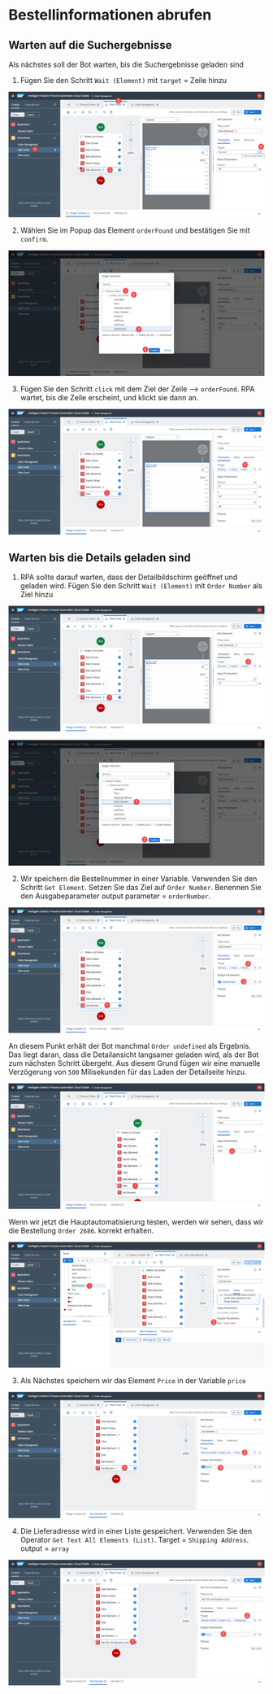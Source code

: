# Bestellinformationen abrufen

## Warten auf die Suchergebnisse

Als nächstes soll der Bot warten, bis die Suchergebnisse geladen sind

1. Fügen Sie den Schritt `Wait (Element)` mit `target` = Zeile hinzu


![](../images/0817.png)

2. Wählen Sie im Popup das Element  `orderFound` und bestätigen Sie mit `confirm`.

![](../images/0818.png)

3. Fügen Sie den Schritt `click` mit dem Ziel der Zeile  --> `orderFound`. RPA wartet, bis die Zeile erscheint, und klickt sie dann an.


![](../images/0819.png)

## Warten bis die Details geladen sind

1. RPA sollte darauf warten, dass der Detailbildschirm geöffnet und geladen wird. Fügen Sie den Schritt `Wait (Element)` mit `Order Number` als Ziel hinzu


![](../images/0820.png)

![](../images/0821.png)


2. Wir speichern die Bestellnummer in einer Variable. Verwenden Sie den Schritt `Get Element`. Setzen Sie das Ziel auf `Order Number`. Benennen Sie den Ausgabeparameter output parameter = `orderNumber`. 

![](../images/0822.png)

An diesem Punkt erhält der Bot manchmal `Order undefined` als Ergebnis. Das liegt daran, dass die Detailansicht langsamer geladen wird, als der Bot zum nächsten Schritt übergeht. Aus diesem Grund fügen wir eine manuelle Verzögerung von `500` Milisekunden für das Laden der Detailseite hinzu.

![](../images/0823.png)

Wenn wir jetzt die Hauptautomatisierung testen, werden wir sehen, dass wir die Bestellung `Order 2686`. korrekt erhalten.

![](../images/0824.png)

3. Als Nächstes speichern wir das Element `Price` in der Variable `price`

![](../images/0825.png)


4. Die Lieferadresse wird in einer Liste gespeichert. Verwenden Sie den Operator `Get Text All Elements (List)`. Target = `Shipping Address`. output = `array`

![](../images/0826.png)
